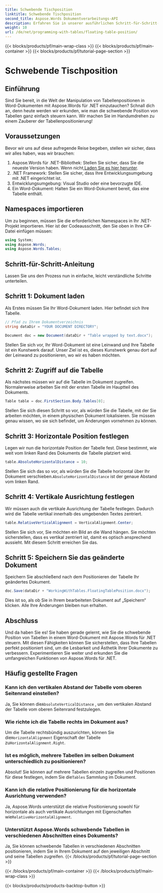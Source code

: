 ```yaml
---
title: Schwebende Tischposition
linktitle: Schwebende Tischposition
second_title: Aspose.Words Dokumentverarbeitungs-API
description: Erfahren Sie in unserer ausführlichen Schritt-für-Schritt-Anleitung, wie Sie mit Aspose.Words für .NET die schwebende Position von Tabellen in Word-Dokumenten steuern.
weight: 10
url: /de/net/programming-with-tables/floating-table-position/
---
```


{{< blocks/products/pf/main-wrap-class >}}
{{< blocks/products/pf/main-container >}}
{{< blocks/products/pf/tutorial-page-section >}}

# Schwebende Tischposition

## Einführung

Sind Sie bereit, in die Welt der Manipulation von Tabellenpositionen in Word-Dokumenten mit Aspose.Words für .NET einzutauchen? Schnall dich an, denn heute werden wir erkunden, wie man die schwebende Position von Tabellen ganz einfach steuern kann. Wir machen Sie im Handumdrehen zu einem Zauberer der Tabellenpositionierung!

## Voraussetzungen

Bevor wir uns auf diese aufregende Reise begeben, stellen wir sicher, dass wir alles haben, was wir brauchen:

1. Aspose.Words für .NET-Bibliothek: Stellen Sie sicher, dass Sie die neueste Version haben. Wenn nicht,[Laden Sie es hier herunter](https://releases.aspose.com/words/net/).
2. .NET Framework: Stellen Sie sicher, dass Ihre Entwicklungsumgebung mit .NET eingerichtet ist.
3. Entwicklungsumgebung: Visual Studio oder eine bevorzugte IDE.
4. Ein Word-Dokument: Halten Sie ein Word-Dokument bereit, das eine Tabelle enthält.

## Namespaces importieren

Um zu beginnen, müssen Sie die erforderlichen Namespaces in Ihr .NET-Projekt importieren. Hier ist der Codeausschnitt, den Sie oben in Ihre C#-Datei einfügen müssen:

```csharp
using System;
using Aspose.Words;
using Aspose.Words.Tables;
```

## Schritt-für-Schritt-Anleitung

Lassen Sie uns den Prozess nun in einfache, leicht verständliche Schritte unterteilen.

## Schritt 1: Dokument laden

Als Erstes müssen Sie Ihr Word-Dokument laden. Hier befindet sich Ihre Tabelle.

```csharp
// Pfad zu Ihrem Dokumentverzeichnis
string dataDir = "YOUR DOCUMENT DIRECTORY";

Document doc = new Document(dataDir + "Table wrapped by text.docx");
```

Stellen Sie sich vor, Ihr Word-Dokument ist eine Leinwand und Ihre Tabelle ist ein Kunstwerk darauf. Unser Ziel ist es, dieses Kunstwerk genau dort auf der Leinwand zu positionieren, wo wir es haben möchten.

## Schritt 2: Zugriff auf die Tabelle

Als nächstes müssen wir auf die Tabelle im Dokument zugreifen. Normalerweise arbeiten Sie mit der ersten Tabelle im Hauptteil des Dokuments.

```csharp
Table table = doc.FirstSection.Body.Tables[0];
```

Stellen Sie sich diesen Schritt so vor, als würden Sie die Tabelle, mit der Sie arbeiten möchten, in einem physischen Dokument lokalisieren. Sie müssen genau wissen, wo sie sich befindet, um Änderungen vornehmen zu können.

## Schritt 3: Horizontale Position festlegen

Legen wir nun die horizontale Position der Tabelle fest. Diese bestimmt, wie weit vom linken Rand des Dokuments die Tabelle platziert wird.

```csharp
table.AbsoluteHorizontalDistance = 10;
```

 Stellen Sie sich das so vor, als würden Sie die Tabelle horizontal über Ihr Dokument verschieben.`AbsoluteHorizontalDistance` ist der genaue Abstand vom linken Rand.

## Schritt 4: Vertikale Ausrichtung festlegen

Wir müssen auch die vertikale Ausrichtung der Tabelle festlegen. Dadurch wird die Tabelle vertikal innerhalb des umgebenden Textes zentriert.

```csharp
table.RelativeVerticalAlignment = VerticalAlignment.Center;
```

Stellen Sie sich vor, Sie möchten ein Bild an die Wand hängen. Sie möchten sicherstellen, dass es vertikal zentriert ist, damit es optisch ansprechend aussieht. Mit diesem Schritt erreichen Sie das.

## Schritt 5: Speichern Sie das geänderte Dokument

Speichern Sie abschließend nach dem Positionieren der Tabelle Ihr geändertes Dokument.

```csharp
doc.Save(dataDir + "WorkingWithTables.FloatingTablePosition.docx");
```

Dies ist so, als ob Sie in Ihrem bearbeiteten Dokument auf „Speichern“ klicken. Alle Ihre Änderungen bleiben nun erhalten.

## Abschluss

Und da haben Sie es! Sie haben gerade gelernt, wie Sie die schwebende Position von Tabellen in einem Word-Dokument mit Aspose.Words für .NET steuern. Mit diesen Fähigkeiten können Sie sicherstellen, dass Ihre Tabellen perfekt positioniert sind, um die Lesbarkeit und Ästhetik Ihrer Dokumente zu verbessern. Experimentieren Sie weiter und erkunden Sie die umfangreichen Funktionen von Aspose.Words für .NET.

## Häufig gestellte Fragen

### Kann ich den vertikalen Abstand der Tabelle vom oberen Seitenrand einstellen?

 Ja, Sie können die`AbsoluteVerticalDistance` , um den vertikalen Abstand der Tabelle vom oberen Seitenrand festzulegen.

### Wie richte ich die Tabelle rechts im Dokument aus?

 Um die Tabelle rechtsbündig auszurichten, können Sie die`HorizontalAlignment` Eigenschaft der Tabelle zu`HorizontalAlignment.Right`.

### Ist es möglich, mehrere Tabellen im selben Dokument unterschiedlich zu positionieren?

 Absolut! Sie können auf mehrere Tabellen einzeln zugreifen und Positionen für diese festlegen, indem Sie die`Tables` Sammlung im Dokument.

### Kann ich die relative Positionierung für die horizontale Ausrichtung verwenden?

Ja, Aspose.Words unterstützt die relative Positionierung sowohl für horizontale als auch vertikale Ausrichtungen mit Eigenschaften wie`RelativeHorizontalAlignment`.

### Unterstützt Aspose.Words schwebende Tabellen in verschiedenen Abschnitten eines Dokuments?

Ja, Sie können schwebende Tabellen in verschiedenen Abschnitten positionieren, indem Sie in Ihrem Dokument auf den jeweiligen Abschnitt und seine Tabellen zugreifen.
{{< /blocks/products/pf/tutorial-page-section >}}

{{< /blocks/products/pf/main-container >}}
{{< /blocks/products/pf/main-wrap-class >}}

{{< blocks/products/products-backtop-button >}}
